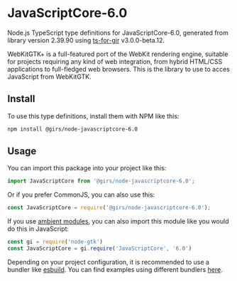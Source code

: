 
# JavaScriptCore-6.0

Node.js TypeScript type definitions for JavaScriptCore-6.0, generated from library version 2.39.90 using [ts-for-gir](https://github.com/gjsify/ts-for-gjs) v3.0.0-beta.12.

WebKitGTK+ is a full-featured port of the WebKit rendering engine, suitable for projects requiring any kind of web integration, from hybrid HTML/CSS applications to full-fledged web browsers. This is the library to use to acces JavaScript from WebKitGTK.

## Install

To use this type definitions, install them with NPM like this:
```bash
npm install @girs/node-javascriptcore-6.0
```

## Usage

You can import this package into your project like this:
```ts
import JavaScriptCore from '@girs/node-javascriptcore-6.0';
```

Or if you prefer CommonJS, you can also use this:
```ts
const JavaScriptCore = require('@girs/node-javascriptcore-6.0');
```

If you use [ambient modules](https://github.com/gjsify/ts-for-gir/tree/main/packages/cli#ambient-modules), you can also import this module like you would do this in JavaScript:

```ts
const gi = require('node-gtk')
const JavaScriptCore = gi.require('JavaScriptCore', '6.0')
```

Depending on your project configuration, it is recommended to use a bundler like [esbuild](https://esbuild.github.io/). You can find examples using different bundlers [here](https://github.com/gjsify/ts-for-gir/tree/main/examples).